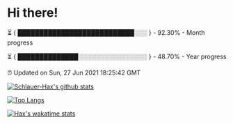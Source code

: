 # Hi there!

⏳ { ███████████████████████████░░░ } - 92.30% - Month progress

⏳ { ██████████████░░░░░░░░░░░░░░░░ } - 48.70% - Year progress

⏰ Updated on Sun, 27 Jun 2021 18:25:42 GMT


[![Schlauer-Hax's github stats](https://github-readme-stats.vercel.app/api?username=Schlauer-Hax&show_icons=true&theme=dark&count_private=true)](https://github.com/Schlauer-Hax)


[![Top Langs](https://github-readme-stats.vercel.app/api/top-langs/?username=Schlauer-Hax&layout=compact&theme=dark)](https://github.com/Schlauer-Hax?tab=repositories)


[![Hax's wakatime stats](https://github-readme-stats.vercel.app/api/wakatime?username=Hax&theme=dark)](https://wakatime.com/@Hax)

